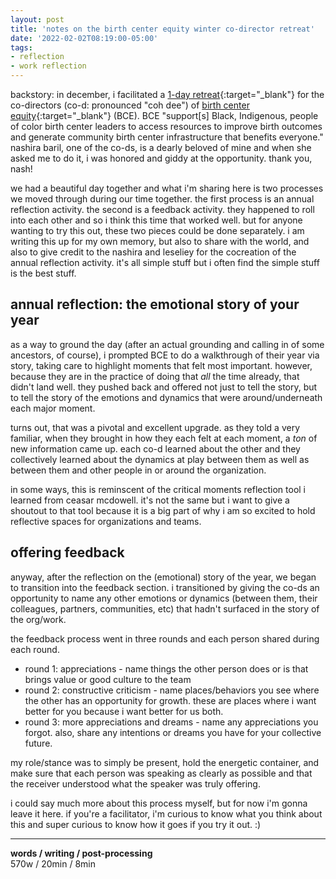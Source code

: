 ```yaml
---
layout: post
title: 'notes on the birth center equity winter co-director retreat'
date: '2022-02-02T08:19:00-05:00'
tags:
- reflection
- work reflection
--- 
```


backstory: in december, i facilitated a [1-day retreat](https://www.instagram.com/p/CYEc6OcuaLX/){:target="_blank"} for the co-directors (co-d: pronounced "coh dee") of [birth center equity](https://birthcenterequity.org/){:target="_blank"} (BCE). BCE "support[s] Black, Indigenous, people of color birth center leaders to access resources to improve birth outcomes and generate community birth center infrastructure that benefits everyone." nashira baril, one of the co-ds, is a dearly beloved of mine and when she asked me to do it, i was honored and giddy at the opportunity. thank you, nash!

we had a beautiful day together and what i'm sharing here is two processes we moved through during our time together. the first process is an annual reflection activity. the second is a feedback activity. they happened to roll into each other and so i think this time that worked well. but for anyone wanting to try this out, these two pieces could be done separately. i am writing this up for my own memory, but also to share with the world, and also to give credit to the nashira and leseliey for the cocreation of the annual reflection activity. it's all simple stuff but i often find the simple stuff is the best stuff. 

## annual reflection: the emotional story of your year

as a way to ground the day (after an actual grounding and calling in of some ancestors, of course), i prompted BCE to do a walkthrough of their year via story, taking care to highlight moments that felt most important. however, because they are in the practice of doing that *all* the time already, that didn't land well. they pushed back and offered not just to tell the story, but to tell the story of the emotions and dynamics that were around/underneath each major moment. 

turns out, that was a pivotal and excellent upgrade. as they told a very familiar, when they brought in how they each felt at each moment, a *ton* of new information came up. each co-d learned about the other and they collectively learned about the dynamics at play between them as well as between them and other people in or around the organization. 

in some ways, this is reminscent of the critical moments reflection tool i learned from ceasar mcdowell. it's not the same but i want to give a shoutout to that tool because it is a big part of why i am so excited to hold reflective spaces for organizations and teams. 

## offering feedback

anyway, after the reflection on the (emotional) story of the year, we began to transition into the feedback section. i transitioned by giving the co-ds an opportunity to name any other emotions or dynamics (between them, their colleagues, partners, communities, etc) that hadn't surfaced in the story of the org/work. 

the feedback process went in three rounds and each person shared during each round.

* round 1: appreciations - name things the other person does or is that brings value or good culture to the team
* round 2: constructive criticism - name places/behaviors you see where the other has an opportunity for growth. these are places where i want better for you because i want better for us both. 
* round 3: more appreciations and dreams - name any appreciations you forgot. also, share any intentions or dreams you have for your collective future. 

my role/stance was to simply be present, hold the energetic container, and make sure that each person was speaking as clearly as possible and that the receiver understood what the speaker was truly offering. 

i could say much more about this process myself, but for now i'm gonna leave it here. if you're a facilitator, i'm curious to know what you think about this and super curious to know how it goes if you try it out. :)


---


<!-- hyperlink bank -->


<!-- &#042; = asterisk -->
<!-- &#039; = single quote '-->

**words / writing / post-processing**  
570w / 20min / 8min